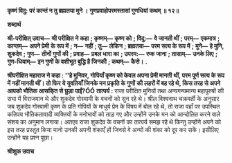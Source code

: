 **कृष्णं विदु: परं कान्तं न तु ब्रह्मतया मुने ।** **गुणप्रवाहोपरमस्तासां गुणधियां कथम् ॥ १२॥** 

**शब्दार्थ** 

**श्री-परीक्षित् उवाच—** **श्री परीक्षित ने कहा** **; कृष्णम्—** **कृष्ण को** **; विदु:—** **वे जानती थीं** **; परम्—** **एकमात्र** **; कान्तम्—** **अपने प्रेमी** **के रूप में** **; न—** **नहीं** **; तु—** **लेकिन** **; ब्रह्मतया—** **परम सत्य के रूप में** **; मुने—** **हे मुनि, शुकदेव** **; गुण—** **तीनों गुणों की** **; प्रवाह—** **प्रबल धारा का** **; उपरम:—** **रुक जाना** **; तासाम्—** **उनके लिए** **; गुण-धियाम्—** **इन गुणों के वशीभूत बुद्धि है जिनकी** **; कथम्—** **कैसे।** **.** 

**श्रीपरीक्षित महाराज ने कहा : ''हे मुनिवर, गोपियाँ कृष्ण को केवल अपना प्रेमी मानती** **थीं, परम पूर्ण सत्य के रूप में नहीं मानती थीं। तो फिर ये युवतियाँ जिनके मन प्रकृति के गुणों** **की लहरों में बह रहे थे, किस तरह से अपने आपको भौतिक आसकि्त से छुड़ा पाईं?ÓÓ** **तात्पर्य :** राजा परीक्षित मुनियों तथा अन्यगण्यमान्य महापुरुषों की सभा में विराजमान थे और शुकदेव गोस्वामी के वचनों को सुन रहे थे। श्रील विश्वनाथ चक्रवर्ती के अनुसार जब शुकदेव गोस्वामी कृष्ण के प्रति गोपियों के माधुर्य प्रेम के विषय में बोल रहे थे, तो राजा वहाँ पर उपस्थित कतिपय भौतिकतावादी व्यक्तियों के मनोभावों को ताड़ गए और उन्होंने उनके मन को आन्दोलित करने वाले संशय का अनुमान लगाया। अतएव राजा शुकदेव के वचनों का तात्पर्य समझ रहे थे किन्तु उन्होंने अपने को इस तरह प्रस्तुत किया मानो उनकी अपनी शंकाएँ हों जिनसे वे अन्यों की शंका को दूर कर सकें। इसीलिए उन्होंने यह प्रश्न पूछा।  

**श्रीशुक उवाच** 